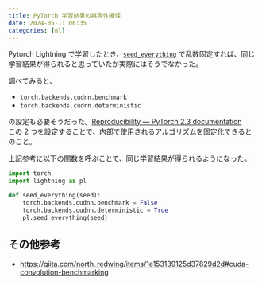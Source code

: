 ```yaml
---
title: PyTorch 学習結果の再現性確保
date: 2024-05-11 06:35
categories: [ml]
---
```


Pytorch Lightning で学習したとき、[`seed_everything`](https://pytorch-lightning.readthedocs.io/en/1.7.7/api/pytorch_lightning.utilities.seed.html#pytorch_lightning.utilities.seed.seed_everything) で乱数固定すれば、同じ学習結果が得られると思っていたが実際にはそうでなかった。

調べてみると、

- `torch.backends.cudnn.benchmark`
- `torch.backends.cudnn.deterministic`

の設定も必要そうだった。[Reproducibility — PyTorch 2.3 documentation](https://pytorch.org/docs/stable/notes/randomness.html#cuda-convolution-benchmarking)  
この 2 つを設定することで、内部で使用されるアルゴリズムを固定化できるとのこと。

上記参考に以下の関数を呼ぶことで、同じ学習結果が得られるようになった。

```python
import torch
import lightning as pl

def seed_everything(seed):
    torch.backends.cudnn.benchmark = False
    torch.backends.cudnn.deterministic = True
    pl.seed_everything(seed)
```


## その他参考

- https://qiita.com/north_redwing/items/1e153139125d37829d2d#cuda-convolution-benchmarking

